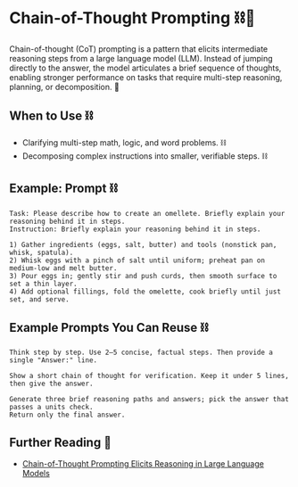 # Chain-of-Thought Prompting ⛓️🧠

Chain-of-thought (CoT) prompting is a pattern that elicits intermediate reasoning steps
from a large language model (LLM). Instead of jumping directly to the answer, the model
articulates a brief sequence of thoughts, enabling stronger performance on tasks that
require multi-step reasoning, planning, or decomposition. 🧠

## When to Use ⛓️

- Clarifying multi-step math, logic, and word problems. ⛓️
- Decomposing complex instructions into smaller, verifiable steps. ⛓️

## Example: Prompt ⛓️

```text
Task: Please describe how to create an omellete. Briefly explain your reasoning behind it in steps.
Instruction: Briefly explain your reasoning behind it in steps.
```

```text
1) Gather ingredients (eggs, salt, butter) and tools (nonstick pan, whisk, spatula).
2) Whisk eggs with a pinch of salt until uniform; preheat pan on medium-low and melt butter.
3) Pour eggs in; gently stir and push curds, then smooth surface to set a thin layer.
4) Add optional fillings, fold the omelette, cook briefly until just set, and serve.
```


## Example Prompts You Can Reuse ⛓️

```text
Think step by step. Use 2–5 concise, factual steps. Then provide a single "Answer:" line.
```

```text
Show a short chain of thought for verification. Keep it under 5 lines, then give the answer.
```

```text
Generate three brief reasoning paths and answers; pick the answer that passes a units check.
Return only the final answer.
```

## Further Reading 🔗

- [Chain-of-Thought Prompting Elicits Reasoning in Large Language Models](https://arxiv.org/abs/2201.11903)


